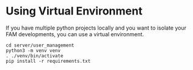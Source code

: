 # Using Virtual Environment

If you have multiple python projects locally and you want to isolate your FAM developments, you can use a virtual environment.

```
cd server/user_management
python3 -m venv venv
. ./venv/bin/activate
pip install -r requirements.txt
```
